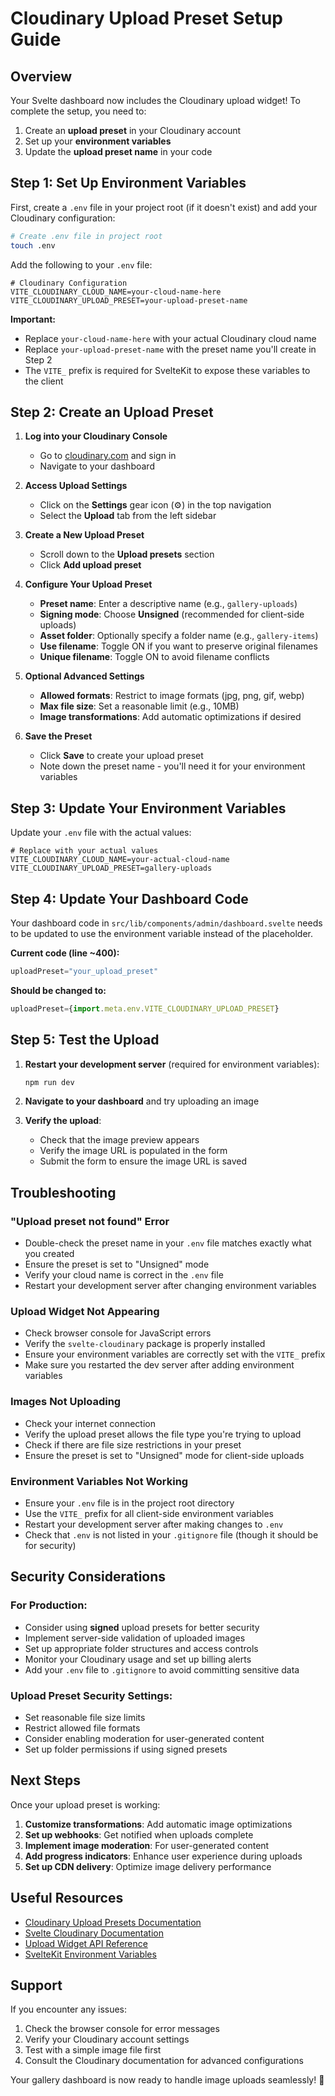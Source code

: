# Cloudinary Upload Preset Setup Guide

## Overview
Your Svelte dashboard now includes the Cloudinary upload widget! To complete the setup, you need to:
1. Create an **upload preset** in your Cloudinary account
2. Set up your **environment variables**
3. Update the **upload preset name** in your code

## Step 1: Set Up Environment Variables

First, create a `.env` file in your project root (if it doesn't exist) and add your Cloudinary configuration:

```bash
# Create .env file in project root
touch .env
```

Add the following to your `.env` file:

```env
# Cloudinary Configuration
VITE_CLOUDINARY_CLOUD_NAME=your-cloud-name-here
VITE_CLOUDINARY_UPLOAD_PRESET=your-upload-preset-name
```

**Important:** 
- Replace `your-cloud-name-here` with your actual Cloudinary cloud name
- Replace `your-upload-preset-name` with the preset name you'll create in Step 2
- The `VITE_` prefix is required for SvelteKit to expose these variables to the client

## Step 2: Create an Upload Preset

1. **Log into your Cloudinary Console**
   - Go to [cloudinary.com](https://cloudinary.com) and sign in
   - Navigate to your dashboard

2. **Access Upload Settings**
   - Click on the **Settings** gear icon (⚙️) in the top navigation
   - Select the **Upload** tab from the left sidebar

3. **Create a New Upload Preset**
   - Scroll down to the **Upload presets** section
   - Click **Add upload preset**

4. **Configure Your Upload Preset**
   - **Preset name**: Enter a descriptive name (e.g., `gallery-uploads`)
   - **Signing mode**: Choose **Unsigned** (recommended for client-side uploads)
   - **Asset folder**: Optionally specify a folder name (e.g., `gallery-items`)
   - **Use filename**: Toggle ON if you want to preserve original filenames
   - **Unique filename**: Toggle ON to avoid filename conflicts

5. **Optional Advanced Settings**
   - **Allowed formats**: Restrict to image formats (jpg, png, gif, webp)
   - **Max file size**: Set a reasonable limit (e.g., 10MB)
   - **Image transformations**: Add automatic optimizations if desired

6. **Save the Preset**
   - Click **Save** to create your upload preset
   - Note down the preset name - you'll need it for your environment variables

## Step 3: Update Your Environment Variables

Update your `.env` file with the actual values:

```env
# Replace with your actual values
VITE_CLOUDINARY_CLOUD_NAME=your-actual-cloud-name
VITE_CLOUDINARY_UPLOAD_PRESET=gallery-uploads
```

## Step 4: Update Your Dashboard Code

Your dashboard code in `src/lib/components/admin/dashboard.svelte` needs to be updated to use the environment variable instead of the placeholder.

**Current code (line ~400):**
```javascript
uploadPreset="your_upload_preset"
```

**Should be changed to:**
```javascript
uploadPreset={import.meta.env.VITE_CLOUDINARY_UPLOAD_PRESET}
```

## Step 5: Test the Upload

1. **Restart your development server** (required for environment variables):
   ```bash
   npm run dev
   ```

2. **Navigate to your dashboard** and try uploading an image

3. **Verify the upload**:
   - Check that the image preview appears
   - Verify the image URL is populated in the form
   - Submit the form to ensure the image URL is saved

## Troubleshooting

### "Upload preset not found" Error
- Double-check the preset name in your `.env` file matches exactly what you created
- Ensure the preset is set to "Unsigned" mode
- Verify your cloud name is correct in the `.env` file
- Restart your development server after changing environment variables

### Upload Widget Not Appearing
- Check browser console for JavaScript errors
- Verify the `svelte-cloudinary` package is properly installed
- Ensure your environment variables are correctly set with the `VITE_` prefix
- Make sure you restarted the dev server after adding environment variables

### Images Not Uploading
- Check your internet connection
- Verify the upload preset allows the file type you're trying to upload
- Check if there are file size restrictions in your preset
- Ensure the preset is set to "Unsigned" mode for client-side uploads

### Environment Variables Not Working
- Ensure your `.env` file is in the project root directory
- Use the `VITE_` prefix for all client-side environment variables
- Restart your development server after making changes to `.env`
- Check that `.env` is not listed in your `.gitignore` file (though it should be for security)

## Security Considerations

### For Production:
- Consider using **signed** upload presets for better security
- Implement server-side validation of uploaded images
- Set up appropriate folder structures and access controls
- Monitor your Cloudinary usage and set up billing alerts
- Add your `.env` file to `.gitignore` to avoid committing sensitive data

### Upload Preset Security Settings:
- Set reasonable file size limits
- Restrict allowed file formats
- Consider enabling moderation for user-generated content
- Set up folder permissions if using signed presets

## Next Steps

Once your upload preset is working:

1. **Customize transformations**: Add automatic image optimizations
2. **Set up webhooks**: Get notified when uploads complete
3. **Implement image moderation**: For user-generated content
4. **Add progress indicators**: Enhance user experience during uploads
5. **Set up CDN delivery**: Optimize image delivery performance

## Useful Resources

- [Cloudinary Upload Presets Documentation](https://cloudinary.com/documentation/upload_presets)
- [Svelte Cloudinary Documentation](https://svelte.cloudinary.dev/)
- [Upload Widget API Reference](https://cloudinary.com/documentation/upload_widget_reference)
- [SvelteKit Environment Variables](https://kit.svelte.dev/docs/modules#$env-static-public)

## Support

If you encounter any issues:
1. Check the browser console for error messages
2. Verify your Cloudinary account settings
3. Test with a simple image file first
4. Consult the Cloudinary documentation for advanced configurations

Your gallery dashboard is now ready to handle image uploads seamlessly! 🎉 